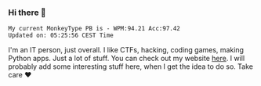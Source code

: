 ### Hi there 👋
<!-- PB START -->
```
My current MonkeyType PB is - WPM:94.21 Acc:97.42
Updated on: 05:25:56 CEST Time
```
<!-- PB END -->
I'm an IT person, just overall. I like CTFs, hacking, coding games, making Python apps. Just a lot of stuff.
You can check out my website [here](https://skill3472.github.io/).
I will probably add some interesting stuff here, when I get the idea to do so. Take care ❤️
